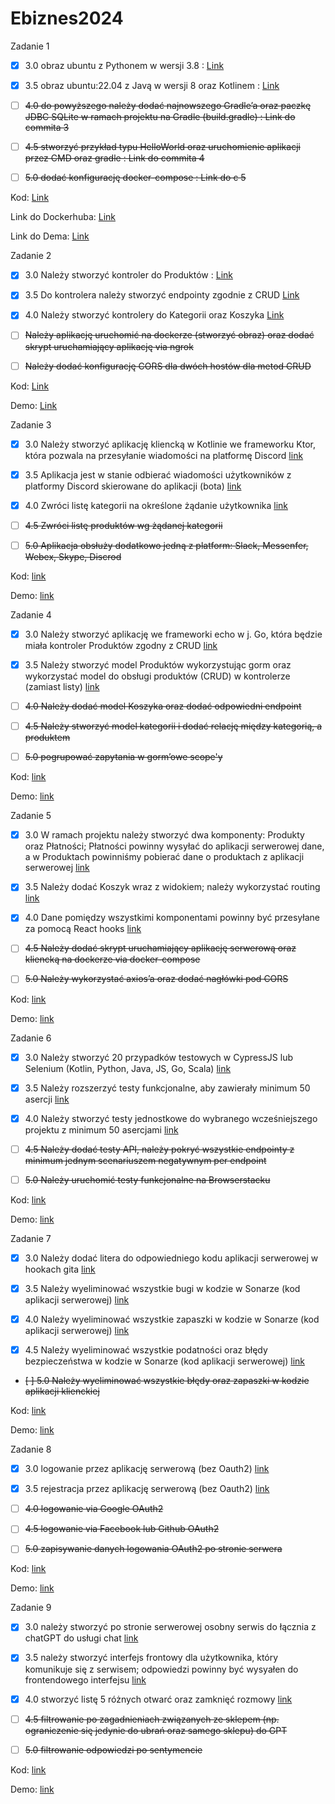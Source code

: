 # Ebiznes2024

Zadanie 1

- [x] 3.0 obraz ubuntu z Pythonem w wersji 3.8 : [Link](https://github.com/Maciej01032001/Ebiznes2024/commit/76f0b9e92faadd15be97d25b4790b8656ad0cfb8
)
- [x] 3.5 obraz ubuntu:22.04 z Javą w wersji 8 oraz Kotlinem : [Link](https://github.com/Maciej01032001/Ebiznes2024/commit/9b5506fcf80401843e6bede13641ffa05ded5045)

- [ ] ~~4.0 do powyższego należy dodać najnowszego Gradle’a oraz paczkę JDBC SQLite w ramach projektu na Gradle (build.gradle) :  Link do commita 3~~

- [ ] ~~4.5 stworzyć przykład typu HelloWorld oraz uruchomienie aplikacji przez CMD oraz gradle : Link do commita 4~~

- [ ] ~~5.0 dodać konfigurację docker-compose : Link do c 5~~

Kod: [Link](https://github.com/Maciej01032001/Ebiznes2024/tree/main/Zadanie1)

Link do Dockerhuba: [Link](https://hub.docker.com/r/maciejb2001/nowy_build)

Link do Dema: [Link](https://github.com/Maciej01032001/Ebiznes2024/blob/main/demos/Ebiznes-zadanie1.mp4)


Zadanie 2

- [x] 3.0  Należy stworzyć kontroler do Produktów : [Link](https://github.com/Maciej01032001/Ebiznes2024/commit/fb287ddc7a59d3128b218f30c66b777ffa07f242)

- [x] 3.5 Do kontrolera należy stworzyć endpointy zgodnie z CRUD [Link](https://github.com/Maciej01032001/Ebiznes2024/tree/main/Zadanie2/Ebiznes)

- [x] 4.0 Należy stworzyć kontrolery do Kategorii oraz Koszyka [Link](https://github.com/Maciej01032001/Ebiznes2024/tree/main/Zadanie2/Ebiznes)

- [ ] ~~Należy aplikację uruchomić na dockerze (stworzyć obraz) oraz dodać skrypt uruchamiający aplikację via ngrok~~

- [ ] ~~Należy dodać konfigurację CORS dla dwóch hostów dla metod CRUD~~

Kod: [Link](https://github.com/Maciej01032001/Ebiznes2024/tree/main/Zadanie2/Ebiznes)

Demo:  [Link](https://github.com/Maciej01032001/Ebiznes2024/blob/main/demos/Ebiznes-zadanie2.mp4)

Zadanie 3

- [x] 3.0 Należy stworzyć aplikację kliencką w Kotlinie we frameworku Ktor, która pozwala na przesyłanie wiadomości na platformę Discord [link](https://github.com/Maciej01032001/Ebiznes2024/commit/036d12b9fe179f7de2a6d4352535f802f8a7e010)

- [x] 3.5 Aplikacja jest w stanie odbierać wiadomości użytkowników z platformy Discord skierowane do aplikacji (bota) [link](https://github.com/Maciej01032001/Ebiznes2024/commit/036d12b9fe179f7de2a6d4352535f802f8a7e010)

- [x] 4.0 Zwróci listę kategorii na określone żądanie użytkownika [link](https://github.com/Maciej01032001/Ebiznes2024/commit/036d12b9fe179f7de2a6d4352535f802f8a7e010)

- [ ] ~~4.5 Zwróci listę produktów wg żądanej kategorii~~

- [ ] ~~5.0 Aplikacja obsłuży dodatkowo jedną z platform: Slack, Messenfer, Webex, Skype, Discrod~~

Kod: [link](https://github.com/Maciej01032001/Ebiznes2024/tree/main/Zadanie3/Ebiznes3)

Demo: [link](https://github.com/Maciej01032001/Ebiznes2024/blob/main/demos/Ebiznes-zadanie3-Ktor.mp4)

Zadanie 4

- [x] 3.0 Należy stworzyć aplikację we frameworki echo w j. Go, która będzie miała kontroler Produktów zgodny z CRUD [link](https://github.com/Maciej01032001/Ebiznes2024/commit/11d522e01e72997da4afb93088a1d8265888c105)

- [x] 3.5 Należy stworzyć model Produktów wykorzystując gorm oraz wykorzystać model do obsługi produktów (CRUD) w kontrolerze (zamiast listy) [link](https://github.com/Maciej01032001/Ebiznes2024/commit/11d522e01e72997da4afb93088a1d8265888c105)

- [ ] ~~4.0 Należy dodać model Koszyka oraz dodać odpowiedni endpoint~~

- [ ] ~~4.5 Należy stworzyć model kategorii i dodać relację między kategorią, a produktem~~

- [ ] ~~5.0 pogrupować zapytania w gorm’owe scope'y~~

Kod: [link](https://github.com/Maciej01032001/Ebiznes2024/tree/main/Zadanie4/Ebiznes4)

Demo: [link](https://github.com/Maciej01032001/Ebiznes2024/blob/main/demos/Ebiznes-zadanie4-GO.mp4)

Zadanie 5

- [x] 3.0 W ramach projektu należy stworzyć dwa komponenty: Produkty oraz Płatności; Płatności powinny wysyłać do aplikacji serwerowej dane, a w Produktach powinniśmy pobierać dane o produktach z aplikacji serwerowej [link](https://github.com/Maciej01032001/Ebiznes2024/blob/main/demos/Ebiznes-zadanie5-React.mp4)

- [x] 3.5 Należy dodać Koszyk wraz z widokiem; należy wykorzystać routing [link](https://github.com/Maciej01032001/Ebiznes2024/blob/main/demos/Ebiznes-zadanie5-React.mp4)

- [x] 4.0 Dane pomiędzy wszystkimi komponentami powinny być przesyłane za pomocą React hooks [link](https://github.com/Maciej01032001/Ebiznes2024/blob/main/demos/Ebiznes-zadanie5-React.mp4)

- [ ] ~~4.5 Należy dodać skrypt uruchamiający aplikację serwerową oraz kliencką na dockerze via docker-compose~~

- [ ] ~~5.0 Należy wykorzystać axios’a oraz dodać nagłówki pod CORS~~

Kod: [link](https://github.com/Maciej01032001/Ebiznes2024/tree/main/Zadanie5)

Demo: [link](https://github.com/Maciej01032001/Ebiznes2024/blob/main/demos/Ebiznes-zadanie5-React.mp4)

Zadanie 6

- [x] 3.0 Należy stworzyć 20 przypadków testowych w CypressJS lub Selenium (Kotlin, Python, Java, JS, Go, Scala) [link](https://github.com/Maciej01032001/Ebiznes2024/commit/d179ce7beb4aa7dd041a22845c9e454077aaa2e7)

- [x] 3.5 Należy rozszerzyć testy funkcjonalne, aby zawierały minimum 50 asercji [link](https://github.com/Maciej01032001/Ebiznes2024/commit/d179ce7beb4aa7dd041a22845c9e454077aaa2e7)

- [x] 4.0 Należy stworzyć testy jednostkowe do wybranego wcześniejszego projektu z minimum 50 asercjami [link](https://github.com/Maciej01032001/Ebiznes2024/commit/ade698ac4307d93e568bdb4f0c6ce201d3ecb87d)

- [ ] ~~4.5 Należy dodać testy API, należy pokryć wszystkie endpointy z minimum jednym scenariuszem negatywnym per endpoint~~

- [ ] ~~5.0 Należy uruchomić testy funkcjonalne na Browserstacku~~

Kod: [link](https://github.com/Maciej01032001/Ebiznes2024/tree/main/Zadanie6)

Demo: [link](https://github.com/Maciej01032001/Ebiznes2024/tree/main/demos/Ebiznes-zadanie6)

Zadanie 7

- [x] 3.0 Należy dodać litera do odpowiedniego kodu aplikacji serwerowej w hookach gita [link](https://github.com/Maciej01032001/Ebiznes2024/commit/184b871af0b68cc751341fdaad941950fb4bd9eb)

- [x] 3.5 Należy wyeliminować wszystkie bugi w kodzie w Sonarze (kod aplikacji serwerowej) [link](https://github.com/Maciej01032001/Ebiznes2024/commit/184b871af0b68cc751341fdaad941950fb4bd9eb)

- [x] 4.0 Należy wyeliminować wszystkie zapaszki w kodzie w Sonarze (kod aplikacji serwerowej) [link](https://github.com/Maciej01032001/Ebiznes2024/commit/184b871af0b68cc751341fdaad941950fb4bd9eb)

- [x] 4.5 Należy wyeliminować wszystkie podatności oraz błędy bezpieczeństwa w kodzie w Sonarze (kod aplikacji serwerowej) [link](https://github.com/Maciej01032001/Ebiznes2024/commit/184b871af0b68cc751341fdaad941950fb4bd9eb)

- ~~[ ] 5.0 Należy wyeliminować wszystkie błędy oraz zapaszki w kodzie aplikacji klienckiej~~

Kod: [link](https://github.com/Maciej01032001/Ebiznes2024/tree/main/Zadanie7)

Demo: [link](https://github.com/Maciej01032001/Ebiznes2024/blob/main/demos/Ebiznes-zadanie7-SonarCloud.mp4)

Zadanie 8

- [x] 3.0 logowanie przez aplikację serwerową (bez Oauth2) [link](https://github.com/Maciej01032001/Ebiznes2024/commit/d72ffda82f6de2ca9bd000c9e1f96719df1e445b)

- [x] 3.5 rejestracja przez aplikację serwerową (bez Oauth2) [link](https://github.com/Maciej01032001/Ebiznes2024/commit/d72ffda82f6de2ca9bd000c9e1f96719df1e445b)

- [ ] ~~4.0 logowanie via Google OAuth2~~

- [ ] ~~4.5 logowanie via Facebook lub Github OAuth2~~

- [ ] ~~5.0 zapisywanie danych logowania OAuth2 po stronie serwera~~

Kod: [link](https://github.com/Maciej01032001/Ebiznes2024/tree/main/Zadanie8/Ebiznes8)

Demo: [link](https://github.com/Maciej01032001/Ebiznes2024/blob/main/demos/Ebiznes-zadanie8-Oauth.mp4)

Zadanie 9

- [x] 3.0 należy stworzyć po stronie serwerowej osobny serwis do łącznia z chatGPT do usługi chat [link](https://github.com/Maciej01032001/Ebiznes2024/commit/d471d196b7bbb2a61f44298a5ae036abf0ae9492)

- [x] 3.5 należy stworzyć interfejs frontowy dla użytkownika, który komunikuje się z serwisem; odpowiedzi powinny być wysyałen do frontendowego interfejsu [link](https://github.com/Maciej01032001/Ebiznes2024/commit/d471d196b7bbb2a61f44298a5ae036abf0ae9492)

- [x] 4.0 stworzyć listę 5 różnych otwarć oraz zamknięć rozmowy [link](https://github.com/Maciej01032001/Ebiznes2024/commit/d471d196b7bbb2a61f44298a5ae036abf0ae9492)

- [ ] ~~4.5 filtrowanie po zagadnieniach związanych ze sklepem (np. ograniczenie się jedynie do ubrań oraz samego sklepu) do GPT~~

- [ ] ~~5.0 filtrowanie odpowiedzi po sentymencie~~

Kod: [link](https://github.com/Maciej01032001/Ebiznes2024/tree/main/Zadanie9/ebiznes9)

Demo: [link](https://github.com/Maciej01032001/Ebiznes2024/blob/main/demos/Ebiznes-zadanie9-Ollama.mp4)

